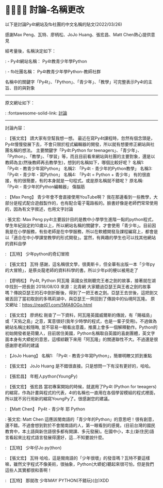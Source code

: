 # 👨‍👩‍👧‍👦 討論-名稱更改

以下是討論Py4t網站及fb社團的中文名稱的貼文(2022/03/26)

感謝Max Peng、瓦特、廖柄松、JoJo Huang、張宏昌、Matt Chen熱心提供意見

經考量後，名稱決定如下：

: - Py4t網站名稱： Py4t教青少年學Python

: - fb社團名稱： Py4t教青少年學Python-教師社群

名稱中的關鍵字「Py4t」、「Python」、「青少年」、「教學」可完整表示Py4t的主旨、目的與對象


----------------------

原文網址如下：

: :fontawesome-solid-link: [討論](https://www.facebook.com/groups/856789691692686/posts/950032449035076/)


-------------------------

討論內容：

: 【張文宏】 請大家有空幫我想一想。
最近在寫Py4t課程時，忽然有個念頭是，Py4t慢慢發展下去，不會只限於程式編輯器的開發，所以就有想要修正網站與社團名稱的想法。
主要關鍵字「Py4t:Python for teenagers」、「青少年」、「Python」、「教學」、「學習」等，而且目前看來網站與社團的主要對象，還是以教師為主(然後教師再去教學生)，想到的名稱如下，哪個比較好呢？
名稱1: 「Py4t - 教青少年寫Python」
名稱2: 「Py4t - 青少年的Python教學」
名稱3: 「Py4t・青少年・寫Python」
名稱4: 「Py4t = Python + 青少年」
有的很直接，有的很簡要，有的本身就是一句程式。或是原名稱就不錯呢？
原名稱: 「Py4t - 青少年的Python編輯器」
傷腦筋

: 【Max Peng】 青少年會不會直接使用YouTube啊？ 我在那邊看到一些教學，大部分是程式配合遊戲製作的，也有配合電子電路板的。臉書好像是老師們常常使用的，因為有文字敘述，也用文字討論

: 張文宏: Max Peng py4t主要設計目的是教中小學學生進階一點的python程式，學生年紀設定約10歲以上，所以網站名稱的關鍵字，才會使用「青少年」。目前因我是在小學服務，有些老師是在中學服務，所以在軟體開發及課程編寫上，都會是以「適合在中小學課堂教學的形式開發」。當然，有興趣的學生也可以找其他網站的資料自學

: 【瓦特】 少年python的奇幻冒險

: 【張文宏】 瓦特 感謝，這名稱很文學，很奧斯卡，但全華有出版一本「少年py的大冒險」，是蔡炎龍老師的資料科學的書。所以少年pi的梗以被用走了

: 【廖柄松】 Py4t, Python 阿瓦隆
英國女孩剛聽完王者之劍的故事，接著就在湖中找到一把長劍
2018/08/03 來源：北青網
大家聽過亞瑟王與王者之劍的故事嗎？傳說亞瑟王的石中劍折斷後，得到了一把王者之劍。亞瑟王去世後，這把劍又被丟回了當初取劍的多瑪莉湖中，與亞瑟王一齊回到了傳說中的仙境阿瓦隆。
原文網址：https://read01.com/5MA8OGo.html

: 【張文宏】 廖炳松 剛查了一下資料，阿瓦隆英國威爾斯的傳說，有「賜福島」或「天佑之島」之意，寓意很好(我年少時學的程式，也是一輩子受用)。不過做為網站名稱比較隱晦, 並不容易一眼看出意義，推廣上會多一個解釋動作。Python的初始開發者是荷蘭人，目前居住美國，Python名稱取自英國的喜劇團體，英文字面本身有大蟒蛇的意思，這樣綜觀下來用「阿瓦隆」的關連聯性不大。不過還是很感謝廖老師的建議

: 【JoJo Huang】 名稱1: 「Py4t - 教青少年寫Python」，簡單明瞭又抓到重點

: 【張文宏】 JoJo Huang 是不錯很直接。只是想問一下有沒有更好的，哈哈。

: 【張宏昌】 年輕人python(YoungPy)

: 【張文宏】 張宏昌 當初專案開始的時候，就選用了Py4t (Python for teeagers)的縮寫，作為計畫與程式的代表，4t的名稱也一直用在各個學習模組的程式裡面，所以就不另行用新的縮寫YoungPy了。很感謝您的建議。

: 【Matt Chen】 Py4t - 青少年 耶 Python

: 張文宏: Matt Chen 這應該閩南語的「青少年的Python」的意思吧！很有創意，還不錯。不過會想到對於不會閩南語的人，第一眼看到的感覺。(目前台灣的國民教育中，本土語與新住語很多都有開課、多元發展)。在國中小，本土(新住民)語言看起來比程式語言發展得還好，這…不知要說什麼。

: 【瓦特】 少年仔Jo py(thon)

: 【張文宏】 瓦特 哈哈，這是閩南語的「少年很壞」的發音嗎？瓦特不要這樣嘛，雖然文字程式不像美術，很抽象，Python(大蟒蛇)聽起來很可怕，但是我們這些人其實都很和善啊！

: 【瓦特】 那就改 少年MAY PYTHON(不錯玩)(台)XDD









